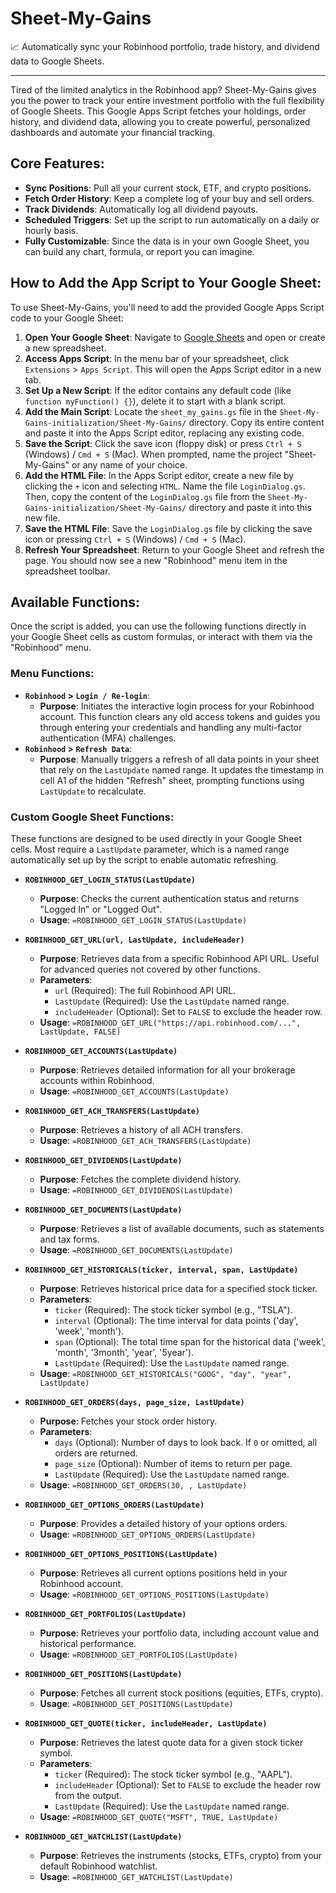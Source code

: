 # Sheet-My-Gains

📈 Automatically sync your Robinhood portfolio, trade history, and dividend data to Google Sheets.

---

Tired of the limited analytics in the Robinhood app? Sheet-My-Gains gives you the power to track your entire investment portfolio with the full flexibility of Google Sheets. This Google Apps Script fetches your holdings, order history, and dividend data, allowing you to create powerful, personalized dashboards and automate your financial tracking.

## Core Features:

* **Sync Positions**: Pull all your current stock, ETF, and crypto positions.
* **Fetch Order History**: Keep a complete log of your buy and sell orders.
* **Track Dividends**: Automatically log all dividend payouts.
* **Scheduled Triggers**: Set up the script to run automatically on a daily or hourly basis.
* **Fully Customizable**: Since the data is in your own Google Sheet, you can build any chart, formula, or report you can imagine.

## How to Add the App Script to Your Google Sheet:

To use Sheet-My-Gains, you'll need to add the provided Google Apps Script code to your Google Sheet:

1.  **Open Your Google Sheet**: Navigate to [Google Sheets](https://docs.google.com/spreadsheets/u/0/) and open or create a new spreadsheet.
2.  **Access Apps Script**: In the menu bar of your spreadsheet, click `Extensions` > `Apps Script`. This will open the Apps Script editor in a new tab.
3.  **Set Up a New Script**: If the editor contains any default code (like `function myFunction() {}`), delete it to start with a blank script.
4.  **Add the Main Script**: Locate the `sheet_my_gains.gs` file in the `Sheet-My-Gains-initialization/Sheet-My-Gains/` directory. Copy its entire content and paste it into the Apps Script editor, replacing any existing code.
5.  **Save the Script**: Click the save icon (floppy disk) or press `Ctrl + S` (Windows) / `Cmd + S` (Mac). When prompted, name the project "Sheet-My-Gains" or any name of your choice.
6.  **Add the HTML File**: In the Apps Script editor, create a new file by clicking the `+` icon and selecting `HTML`. Name the file `LoginDialog.gs`. Then, copy the content of the `LoginDialog.gs` file from the `Sheet-My-Gains-initialization/Sheet-My-Gains/` directory and paste it into this new file.
7.  **Save the HTML File**: Save the `LoginDialog.gs` file by clicking the save icon or pressing `Ctrl + S` (Windows) / `Cmd + S` (Mac).
8.  **Refresh Your Spreadsheet**: Return to your Google Sheet and refresh the page. You should now see a new "Robinhood" menu item in the spreadsheet toolbar.

## Available Functions:

Once the script is added, you can use the following functions directly in your Google Sheet cells as custom formulas, or interact with them via the "Robinhood" menu.

### Menu Functions:

* **`Robinhood` > `Login / Re-login`**:
    * **Purpose**: Initiates the interactive login process for your Robinhood account. This function clears any old access tokens and guides you through entering your credentials and handling any multi-factor authentication (MFA) challenges.
* **`Robinhood` > `Refresh Data`**:
    * **Purpose**: Manually triggers a refresh of all data points in your sheet that rely on the `LastUpdate` named range. It updates the timestamp in cell A1 of the hidden "Refresh" sheet, prompting functions using `LastUpdate` to recalculate.

### Custom Google Sheet Functions:

These functions are designed to be used directly in your Google Sheet cells. Most require a `LastUpdate` parameter, which is a named range automatically set up by the script to enable automatic refreshing.

* **`ROBINHOOD_GET_LOGIN_STATUS(LastUpdate)`**
    * **Purpose**: Checks the current authentication status and returns "Logged In" or "Logged Out".
    * **Usage**: `=ROBINHOOD_GET_LOGIN_STATUS(LastUpdate)`

* **`ROBINHOOD_GET_URL(url, LastUpdate, includeHeader)`**
    * **Purpose**: Retrieves data from a specific Robinhood API URL. Useful for advanced queries not covered by other functions.
    * **Parameters**:
        * `url` (Required): The full Robinhood API URL.
        * `LastUpdate` (Required): Use the `LastUpdate` named range.
        * `includeHeader` (Optional): Set to `FALSE` to exclude the header row.
    * **Usage**: `=ROBINHOOD_GET_URL("https://api.robinhood.com/...", LastUpdate, FALSE)`

* **`ROBINHOOD_GET_ACCOUNTS(LastUpdate)`**
    * **Purpose**: Retrieves detailed information for all your brokerage accounts within Robinhood.
    * **Usage**: `=ROBINHOOD_GET_ACCOUNTS(LastUpdate)`

* **`ROBINHOOD_GET_ACH_TRANSFERS(LastUpdate)`**
    * **Purpose**: Retrieves a history of all ACH transfers.
    * **Usage**: `=ROBINHOOD_GET_ACH_TRANSFERS(LastUpdate)`

* **`ROBINHOOD_GET_DIVIDENDS(LastUpdate)`**
    * **Purpose**: Fetches the complete dividend history.
    * **Usage**: `=ROBINHOOD_GET_DIVIDENDS(LastUpdate)`

* **`ROBINHOOD_GET_DOCUMENTS(LastUpdate)`**
    * **Purpose**: Retrieves a list of available documents, such as statements and tax forms.
    * **Usage**: `=ROBINHOOD_GET_DOCUMENTS(LastUpdate)`

* **`ROBINHOOD_GET_HISTORICALS(ticker, interval, span, LastUpdate)`**
    * **Purpose**: Retrieves historical price data for a specified stock ticker.
    * **Parameters**:
        * `ticker` (Required): The stock ticker symbol (e.g., "TSLA").
        * `interval` (Optional): The time interval for data points ('day', 'week', 'month').
        * `span` (Optional): The total time span for the historical data ('week', 'month', '3month', 'year', '5year').
        * `LastUpdate` (Required): Use the `LastUpdate` named range.
    * **Usage**: `=ROBINHOOD_GET_HISTORICALS("GOOG", "day", "year", LastUpdate)`

* **`ROBINHOOD_GET_ORDERS(days, page_size, LastUpdate)`**
    * **Purpose**: Fetches your stock order history.
    * **Parameters**:
        * `days` (Optional): Number of days to look back. If `0` or omitted, all orders are returned.
        * `page_size` (Optional): Number of items to return per page.
        * `LastUpdate` (Required): Use the `LastUpdate` named range.
    * **Usage**: `=ROBINHOOD_GET_ORDERS(30, , LastUpdate)`

* **`ROBINHOOD_GET_OPTIONS_ORDERS(LastUpdate)`**
    * **Purpose**: Provides a detailed history of your options orders.
    * **Usage**: `=ROBINHOOD_GET_OPTIONS_ORDERS(LastUpdate)`

* **`ROBINHOOD_GET_OPTIONS_POSITIONS(LastUpdate)`**
    * **Purpose**: Retrieves all current options positions held in your Robinhood account.
    * **Usage**: `=ROBINHOOD_GET_OPTIONS_POSITIONS(LastUpdate)`

* **`ROBINHOOD_GET_PORTFOLIOS(LastUpdate)`**
    * **Purpose**: Retrieves your portfolio data, including account value and historical performance.
    * **Usage**: `=ROBINHOOD_GET_PORTFOLIOS(LastUpdate)`

* **`ROBINHOOD_GET_POSITIONS(LastUpdate)`**
    * **Purpose**: Fetches all current stock positions (equities, ETFs, crypto).
    * **Usage**: `=ROBINHOOD_GET_POSITIONS(LastUpdate)`

* **`ROBINHOOD_GET_QUOTE(ticker, includeHeader, LastUpdate)`**
    * **Purpose**: Retrieves the latest quote data for a given stock ticker symbol.
    * **Parameters**:
        * `ticker` (Required): The stock ticker symbol (e.g., "AAPL").
        * `includeHeader` (Optional): Set to `FALSE` to exclude the header row from the output.
        * `LastUpdate` (Required): Use the `LastUpdate` named range.
    * **Usage**: `=ROBINHOOD_GET_QUOTE("MSFT", TRUE, LastUpdate)`

* **`ROBINHOOD_GET_WATCHLIST(LastUpdate)`**
    * **Purpose**: Retrieves the instruments (stocks, ETFs, crypto) from your default Robinhood watchlist.
    * **Usage**: `=ROBINHOOD_GET_WATCHLIST(LastUpdate)`
